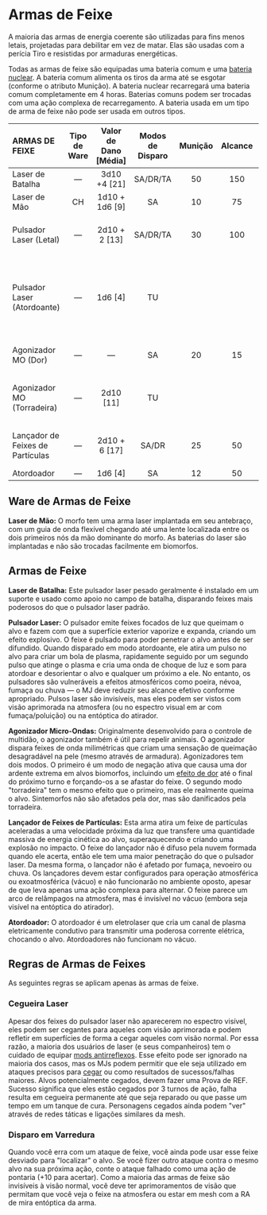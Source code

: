# Armas de Feixe

A maioria das armas de energia coerente são utilizadas para fins menos letais, projetadas para debilitar em vez de matar. Elas são usadas com a perícia Tiro e resistidas por armaduras energéticas.

Todas as armas de feixe são equipadas uma bateria comum e uma [bateria nuclear](../16/05-common-tech-and-ware.md#everyday-technology). A bateria comum alimenta os tiros da arma até se esgotar (conforme o atributo Munição). A bateria nuclear recarregará uma bateria comum completamente em 4 horas. Baterias comuns podem ser trocadas com uma ação complexa de recarregamento. A bateria usada em um tipo de arma de feixe não pode ser usada em outros tipos.

| ARMAS DE FEIXE                   | Tipo de Ware | Valor de Dano \[Média\] | Modos de Disparo | Munição | Alcance | Comp/<!-- CLEANED wbr -->PE | Notas                                                         |
|:-------------------------------- |:------------:|:-------------------------:|:----------------:|:-------:|:-------:|:-------------------------------------:|:------------------------------------------------------------- |
| Laser de Batalha                 |      —       |     3d10 +4 \[21\]      |     SA/DR/TA     |   50    |   150   |                Mai/R/3                | Fixa, Longa                                                   |
| Laser de Mão                     |      CH      |    1d10 + 1d6 \[9\]     |        SA        |   10    |   75    |                Mod/R/2                | Ocultável                                                     |
| Pulsador Laser (Letal)           |      —       |     2d10 + 2 \[13\]     |     SA/DR/TA     |   30    |   100   |                Mod/R/2                | Derrubada, Duas Mãos, Longa                                   |
| Pulsador Laser (Atordoante)      |      —       |        1d6 \[4\]        |        TU        |         |         |                                       | Área de Efeito (uniforme, 1&nbsp;m), Choque, Duas Mãos, Longa |
| Agonizador MO (Dor)              |      —       |             —             |        SA        |   20    |   15    |                 Mod/2                 | Dor (apenas biomorfos)                                        |
| Agonizador MO (Torradeira)       |      —       |       2d10 \[11\]       |        TU        |         |         |                                       | Dor (apenas biomorfos), Perfura-Armadura                      |
| Lançador de Feixes de Partículas |      —       |     2d10 + 6 \[17\]     |      SA/DR       |   25    |   50    |                Mai/R/3                | Derrubada, Duas Mãos, Longa                                   |
| Atordoador                       |      —       |        1d6 \[4\]        |        SA        |   12    |   50    |                 Mod/2                 | Choque                                                        |

## Ware de Armas de Feixe

**Laser de Mão:** O morfo tem uma arma laser implantada em seu antebraço, com um guia de onda flexível chegando até uma lente localizada entre os dois primeiros nós da mão dominante do morfo. As baterias do laser são implantadas e não são trocadas facilmente em biomorfos.

## Armas de Feixe

**Laser de Batalha:** Este pulsador laser pesado geralmente é instalado em um suporte e usado como apoio no campo de batalha, disparando feixes mais poderosos do que o pulsador laser padrão.

**Pulsador Laser:** O pulsador emite feixes focados de luz que queimam o alvo e fazem com que a superfície exterior vaporize e expanda, criando um efeito explosivo. O feixe é pulsado para poder penetrar o alvo antes de ser difundido. Quando disparado em modo atordoante, ele atira um pulso no alvo para criar um bola de plasma, rapidamente seguido por um segundo pulso que atinge o plasma e cria uma onda de choque de luz e som para atordoar e desorientar o alvo e qualquer um próximo a ele. No entanto, os pulsadores são vulneráveis a efeitos atmosféricos como poeira, névoa, fumaça ou chuva — o MJ deve reduzir seu alcance efetivo conforme apropriado. Pulsos laser são invisíveis, mas eles podem ser vistos com visão aprimorada na atmosfera (ou no espectro visual em ar com fumaça/poluição) ou na entóptica do atirador.

**Agonizador Micro-Ondas:** Originalmente desenvolvido para o controle de multidão, o agonizador também é útil para repelir animais. O agonizador dispara feixes de onda milimétricas que criam uma sensação de queimação desagradável na pele (mesmo através de armadura). Agonizadores tem dois modos. O primeiro é um modo de negação ativa que causa uma dor ardente extrema em alvos biomorfos, incluindo um [efeito de dor](../12/12-weapon-gear-traits.md) até o final do próximo turno e forçando-os a se afastar do feixe. O segundo modo "torradeira" tem o mesmo efeito que o primeiro, mas ele realmente queima o alvo. Sintemorfos não são afetados pela dor, mas são danificados pela torradeira.

**Lançador de Feixes de Partículas:** Esta arma atira um feixe de partículas aceleradas a uma velocidade próxima da luz que transfere uma quantidade massiva de energia cinética ao alvo, superaquecendo e criando uma explosão no impacto. O feixe do lançador não é difuso pela nuvem formada quando ele acerta, então ele tem uma maior penetração do que o pulsador laser. Da mesma forma, o lançador não é afetado por fumaça, nevoeiro ou chuva. Os lançadores devem estar configurados para operação atmosférica ou exoatmosférica (vácuo) e não funcionarão no ambiente oposto, apesar de que leva apenas uma ação complexa para alternar. O feixe parece um arco de relâmpagos na atmosfera, mas é invisível no vácuo (embora seja visível na entóptica do atirador).

**Atordoador:** O atordoador é um eletrolaser que cria um canal de plasma eletricamente condutivo para transmitir uma poderosa corrente elétrica, chocando o alvo. Atordoadores não funcionam no vácuo.

## Regras de Armas de Feixes

As seguintes regras se aplicam apenas às armas de feixe.

### Cegueira Laser

Apesar dos feixes do pulsador laser não aparecerem no espectro visível, eles podem ser cegantes para aqueles com visão aprimorada e podem refletir em superfícies de forma a cegar aqueles com visão normal. Por essa razão, a maioria dos usuários de laser (e seus companheiros) tem o cuidado de equipar [mods antirreflexos](../16/06-sensory-augmentations.md). Esse efeito pode ser ignorado na maioria dos casos, mas os MJs podem permitir que ele seja utilizado em ataques precisos para [cegar](../12/15-special-attacks.md#blind-attacks) ou como resultados de sucessos/falhas maiores. Alvos potencialmente cegados, devem fazer uma Prova de REF. Sucesso significa que eles estão cegados por 3 turnos de ação, falha resulta em cegueira permanente até que seja reparado ou que passe um tempo em um tanque de cura. Personagens cegados ainda podem "ver" através de redes táticas e ligações similares da mesh.

### Disparo em Varredura

Quando você erra com um ataque de feixe, você ainda pode usar esse feixe desviado para "localizar" o alvo. Se você fizer outro ataque contra o mesmo alvo na sua próxima ação, conte o ataque falhado como uma ação de pontaria (+10 para acertar). Como a maioria das armas de feixe são invisíveis à visão normal, você deve ter aprimoramentos de visão que permitam que você veja o feixe na atmosfera ou estar em mesh com a RA de mira entóptica da arma.
